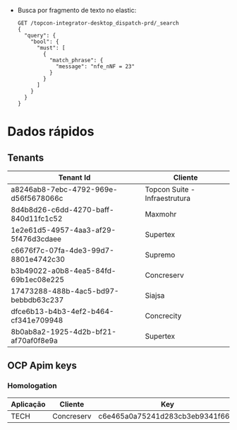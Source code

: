- Busca por fragmento de texto no elastic:
	```
	GET /topcon-integrator-desktop_dispatch-prd/_search
	{
	  "query": {
	    "bool": {
	      "must": [
	        {
	          "match_phrase": {
	            "message": "nfe_nNF = 23"
	          }
	        }
	      ]
	    }
	  }
	}
	```

# Dados rápidos
## Tenants

| Tenant Id                            | Cliente                       |
| ------------------------------------ | ----------------------------- |
| a8246ab8-7ebc-4792-969e-d56f5678066c | Topcon Suite - Infraestrutura |
| 8d4b8d26-c6dd-4270-baff-840d11fc1c52 | Maxmohr                       |
| 1e2e61d5-4957-4aa3-af29-5f476d3cdaee | Supertex                      |
| c6676f7c-07fa-4de3-99d7-8801e4742c30 | Supremo                       |
| b3b49022-a0b8-4ea5-84fd-69b1ec08e225 | Concreserv                    |
| 17473288-488b-4ac5-bd97-bebbdb63c237 | Siajsa                        |
| dfce6b13-b4b3-4ef2-b464-cf341e709948 | Concrecity                    |
| 8b0ab8a2-1925-4d2b-bf21-af70af0f8e9a | Supertex                      |
## OCP Apim keys
### Homologation

| Aplicação | Cliente    | Key                              |
| --------- | ---------- | -------------------------------- |
| TECH      | Concreserv | c6e465a0a75241d283cb3eb9341f669f |
